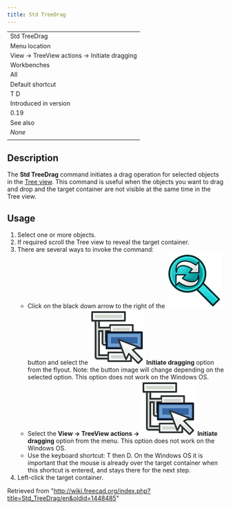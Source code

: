 ```yaml
---
title: Std TreeDrag
---
```


|                                             |
| ------------------------------------------- |
| Std TreeDrag                                |
| Menu location                               |
| View → TreeView actions → Initiate dragging |
| Workbenches                                 |
| All                                         |
| Default shortcut                            |
| T D                                         |
| Introduced in version                       |
| 0.19                                        |
| See also                                    |
| _None_                                      |
|                                             |

## Description

The **Std TreeDrag** command initiates a drag operation for selected objects in the [Tree view](/Tree_view "Tree view"). This command is useful when the objects you want to drag and drop and the target container are not visible at the same time in the Tree view.

## Usage

1. Select one or more objects.
2. If required scroll the Tree view to reveal the target container.
3. There are several ways to invoke the command:
   - Click on the black down arrow to the right of the ![](/src/assets/images/Std_TreeSyncView.svg) button and select the **![](/src/assets/images/Std_TreeDrag.svg) Initiate dragging** option from the flyout. Note: the button image will change depending on the selected option. This option does not work on the Windows OS.
   - Select the **View → TreeView actions → ![](/src/assets/images/Std_TreeDrag.svg) Initiate dragging** option from the menu. This option does not work on the Windows OS.
   - Use the keyboard shortcut: T then D. On the Windows OS it is important that the mouse is already over the target container when this shortcut is entered, and stays there for the next step.
4. Left-click the target container.

Retrieved from "<http://wiki.freecad.org/index.php?title=Std_TreeDrag/en&oldid=1448485>"
